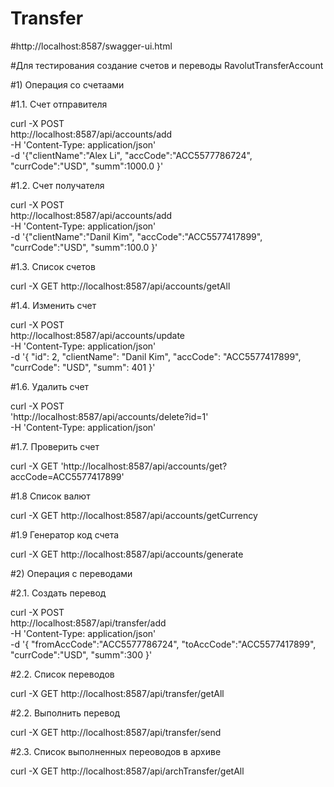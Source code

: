 # Transfer
#http://localhost:8587/swagger-ui.html

#Для тестирования создание счетов и переводы RavolutTransferAccount

#1) Операция со счетаами 

#1.1. Счет отправителя

curl -X POST \
  http://localhost:8587/api/accounts/add \
  -H 'Content-Type: application/json' \
  -d '{"clientName":"Alex Li",
 "accCode":"ACC5577786724",
 "currCode":"USD",
 "summ":1000.0
}'

#1.2. Cчет получателя

curl -X POST \
  http://localhost:8587/api/accounts/add \
  -H 'Content-Type: application/json' \
  -d '{"clientName":"Danil Kim",
 "accCode":"ACC5577417899",
 "currCode":"USD",
 "summ":100.0
}'

#1.3. Список счетов

curl -X GET http://localhost:8587/api/accounts/getAll

#1.4. Изменить счет

curl -X POST \
  http://localhost:8587/api/accounts/update \
  -H 'Content-Type: application/json' \
  -d '{
  "id": 2,
  "clientName": "Danil Kim",
  "accCode": "ACC5577417899",
  "currCode": "USD",
  "summ": 401
}'

#1.6. Удалить счет

curl -X POST \
  'http://localhost:8587/api/accounts/delete?id=1' \
  -H 'Content-Type: application/json'


#1.7. Проверить счет

curl -X GET 'http://localhost:8587/api/accounts/get?accCode=ACC5577417899'

#1.8 Список валют

curl -X GET http://localhost:8587/api/accounts/getCurrency

#1.9 Генератор код счета

curl -X GET http://localhost:8587/api/accounts/generate  

#2) Операция с переводами

#2.1. Создать перевод

curl -X POST \
  http://localhost:8587/api/transfer/add \
  -H 'Content-Type: application/json' \
  -d '{
"fromAccCode":"ACC5577786724",
"toAccCode":"ACC5577417899",
"currCode":"USD",
"summ":300
}'

#2.2. Список переводов

curl -X GET http://localhost:8587/api/transfer/getAll

#2.2. Выполнить перевод

curl -X GET http://localhost:8587/api/transfer/send

#2.3. Список выполненных переоводов в архиве

curl -X GET http://localhost:8587/api/archTransfer/getAll
  
